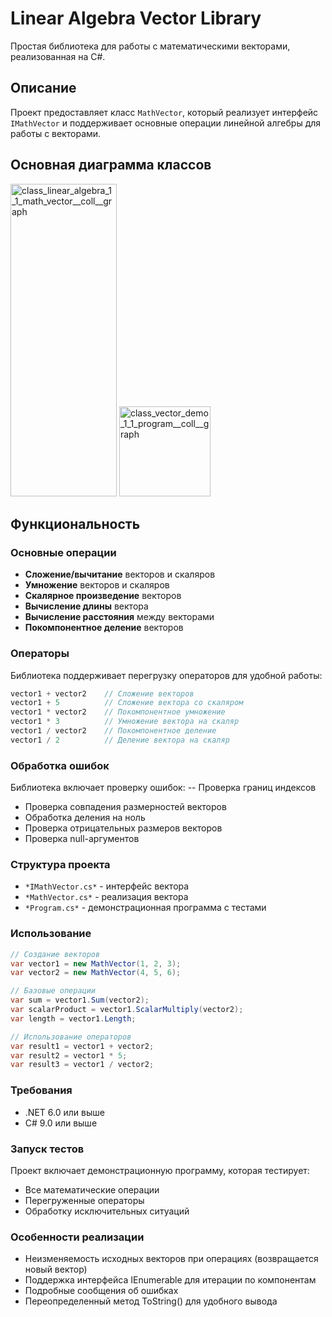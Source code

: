 # Linear Algebra Vector Library

Простая библиотека для работы с математическими векторами, реализованная на C#.

## Описание

Проект предоставляет класс `MathVector`, который реализует интерфейс `IMathVector` и поддерживает основные операции линейной алгебры для работы с векторами.

## Основная диаграмма классов
<img width="170" height="500" alt="class_linear_algebra_1_1_math_vector__coll__graph" src="https://github.com/user-attachments/assets/fb99c430-3adb-420a-b632-1b7dfa9c94a0"/>
<img width="146" height="144" alt="class_vector_demo_1_1_program__coll__graph" src="https://github.com/user-attachments/assets/2d4a9c3c-733c-423d-9f59-dc674ee652ed" />


## Функциональность

### Основные операции

- **Сложение/вычитание** векторов и скаляров
- **Умножение** векторов и скаляров
- **Скалярное произведение** векторов
- **Вычисление длины** вектора
- **Вычисление расстояния** между векторами
- **Покомпонентное деление** векторов

### Операторы

Библиотека поддерживает перегрузку операторов для удобной работы:

```csharp
vector1 + vector2    // Сложение векторов
vector1 + 5          // Сложение вектора со скаляром
vector1 * vector2    // Покомпонентное умножение
vector1 * 3          // Умножение вектора на скаляр
vector1 / vector2    // Покомпонентное деление
vector1 / 2          // Деление вектора на скаляр
```

### Обработка ошибок
Библиотека включает проверку ошибок:
-- Проверка границ индексов
- Проверка совпадения размерностей векторов
- Обработка деления на ноль
- Проверка отрицательных размеров векторов
- Проверка null-аргументов

### Структура проекта
- ``*IMathVector.cs*`` - интерфейс вектора
- ``*MathVector.cs*`` - реализация вектора
- ``*Program.cs*`` - демонстрационная программа с тестами

### Использование
```csharp
// Создание векторов
var vector1 = new MathVector(1, 2, 3);
var vector2 = new MathVector(4, 5, 6);

// Базовые операции
var sum = vector1.Sum(vector2);
var scalarProduct = vector1.ScalarMultiply(vector2);
var length = vector1.Length;

// Использование операторов
var result1 = vector1 + vector2;
var result2 = vector1 * 5;
var result3 = vector1 / vector2;
```
### Требования
- .NET 6.0 или выше
- C# 9.0 или выше

### Запуск тестов
Проект включает демонстрационную программу, которая тестирует:
- Все математические операции
- Перегруженные операторы
- Обработку исключительных ситуаций

### Особенности реализации
- Неизменяемость исходных векторов при операциях (возвращается новый вектор)
- Поддержка интерфейса IEnumerable для итерации по компонентам
- Подробные сообщения об ошибках
- Переопределенный метод ToString() для удобного вывода
